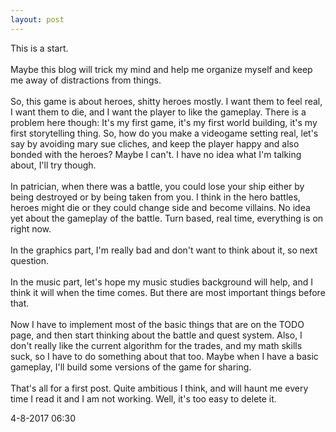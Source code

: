 ```yaml
---
layout: post
---
```


This is a start.<br><br>
Maybe this blog will trick my mind and help me organize myself and keep me away of distractions from things.
<br><br>So, this game is about heroes, shitty heroes mostly. I want them to feel real, I want them to die, and I want the 
player to like the gameplay. There is a problem here though: It's my first game, it's my first world building, 
it's my first storytelling thing. So, how do you make a videogame setting real, let's say by avoiding mary sue cliches,
and keep the player happy and also bonded with the heroes? Maybe I can't. I have no idea what I'm talking
about, I'll try though. 
<br><br>In patrician, when there was a battle, you could lose your ship either by being destroyed or by being taken from you.
I think in the hero battles, heroes might die or they could change side and become villains. No idea yet about
the gameplay of the battle. Turn based, real time, everything is on right now.<br>
<br>In the graphics part, I'm really bad and don't want to think about it, so next question.<br>
<br>In the music part, let's hope my music studies background will help, and I think it will when the time comes. But
there are most important things before that.<br>
<br>Now I have to implement most of the basic things that are on the TODO page, and then start thinking about the battle
and quest system. Also, I don't really like the current algorithm for the trades, and my math skills suck, so I have to
do something about that too. Maybe when I have a basic gameplay, I'll build some versions of the game for sharing.
<br> <br>That's all for a first post. Quite ambitious I think, and will haunt me every time I read it and I am not working. Well,
 it's too easy to delete it.

 4-8-2017 06:30
